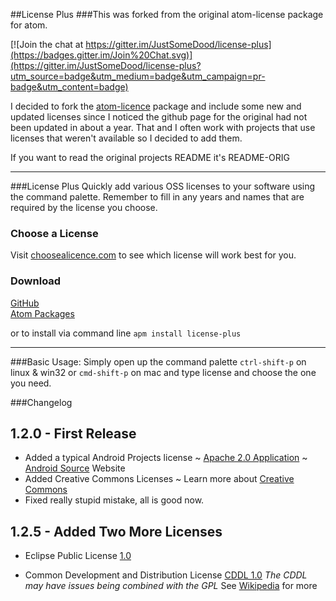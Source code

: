 ##License Plus
###This was forked from the original atom-license package for atom.

[![Join the chat at https://gitter.im/JustSomeDood/license-plus](https://badges.gitter.im/Join%20Chat.svg)](https://gitter.im/JustSomeDood/license-plus?utm_source=badge&utm_medium=badge&utm_campaign=pr-badge&utm_content=badge)

I decided to fork the [atom-licence][17f3d1a1] package and include some new and updated licenses since I noticed the github page for the original had not been updated in about a year.  That and I often work with projects that use licenses that weren't available so I decided to add them.

If you want to read the original projects README it's README-ORIG

---
###License Plus
Quickly add various OSS licenses to your software using the command palette. Remember to fill in any years and names that are required by the license you choose.

### Choose a License
Visit [choosealicence.com][263fbea3] to see which license will work best for you.

### Download
[GitHub][d46bcaeb]  
[Atom Packages][d31a0d20]

or to install via command line
`apm install license-plus`

---
###Basic Usage:
Simply open up the command palette `ctrl-shift-p` on linux & win32 or `cmd-shift-p` on mac
and type license and choose the one you need.

###Changelog
## 1.2.0 - First Release
- Added a typical Android Projects license ~ [Apache 2.0 Application][a04b8bc9] ~ [Android Source][6d44bc87] Website
- Added Creative Commons Licenses ~ Learn more about [Creative Commons][9e11d1f6]
- Fixed really stupid mistake, all is good now.

## 1.2.5 - Added Two More Licenses
- Eclipse Public License [1.0][e6e36227]
- Common Development and Distribution License [CDDL 1.0][cc011bf1]
*The CDDL may have issues being combined with the GPL* See [Wikipedia][b56a0657] for more


  [d46bcaeb]: https://github.com/JustSomeDood/license-plus.git "Clone Meh"
  [17f3d1a1]: https://atom.io/packages/atom-license "link to original package"
  [b56a0657]: http://en.wikipedia.org/wiki/Common_Development_and_Distribution_License#GPL_incompatibility "ref"
  [cc011bf1]: http://opensource.org/licenses/cddl1.php "common dev and dist"
  [e6e36227]: https://www.eclipse.org/legal/epl-v10.html "eclipse license"
  [263fbea3]: http://choosealicense.com/ "choosealicence"
  [d31a0d20]: https://atom.io/packages/license-plus "license-plus"
  [9e11d1f6]: https://creativecommons.org "creative commons"
  [6d44bc87]: https://source.android.com/source/licenses.html "info on android licenses"
  [a04b8bc9]: http://www.apache.org/licenses/LICENSE-2.0#apply "apache android"
